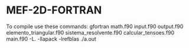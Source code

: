 # MEF-2D-FORTRAN

To compile use these commands: gfortran math.f90 input.f90 output.f90 elemento_triangular.f90 sistema_resolvente.f90 calcular_tensoes.f90 main.f90 -L. -llapack -lrefblas
./a.out
